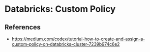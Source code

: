 # Databricks: Custom Policy

## References

- https://medium.com/codex/tutorial-how-to-create-and-assign-a-custom-policy-on-databricks-cluster-7239b974c6e2
